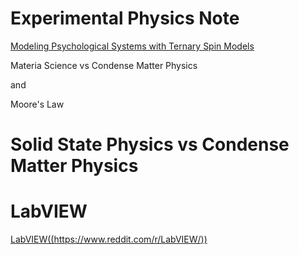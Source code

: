 # Experimental Physics Note

[Modeling Psychological Systems with Ternary Spin Models](https://www.youtube.com/watch?v=tSGFTh0Mzfg&list=PL6AP53fKMAr1m1LX-5QqYpZucltcw7Gku)

Materia Science vs Condense Matter Physics 

and 

Moore's Law


# Solid State Physics vs Condense Matter Physics

# LabVIEW

[LabVIEW((https://www.reddit.com/r/LabVIEW/))](https://www.reddit.com/r/LabVIEW/)
